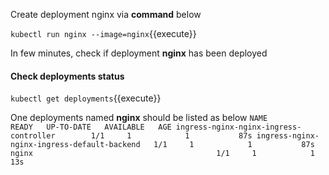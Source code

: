 Create deployment nginx via **command** below

`kubectl run nginx --image=nginx`{{execute}}

In few minutes, check if deployment **nginx** has been deployed 
#### Check deployments status
`kubectl get deployments`{{execute}}

One deployments named **nginx** should be listed as below
`
NAME                                          READY   UP-TO-DATE   AVAILABLE   AGE
ingress-nginx-nginx-ingress-controller        1/1     1            1           87s
ingress-nginx-nginx-ingress-default-backend   1/1     1            1           87s
nginx                                         1/1     1            1           13s
`